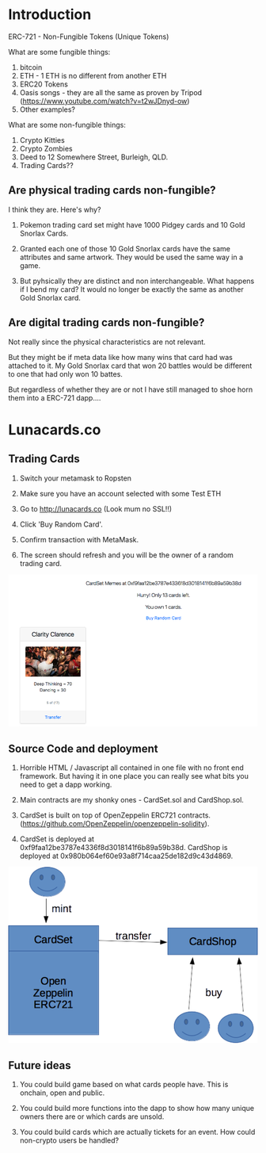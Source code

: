 # Introduction

ERC-721 - Non-Fungible Tokens (Unique Tokens)

What are some fungible things:
1) bitcoin
2) ETH - 1 ETH is no different from another ETH
3) ERC20 Tokens
4) Oasis songs - they are all the same as proven by Tripod (https://www.youtube.com/watch?v=t2wJDnyd-ow)
5) Other examples?

What are some non-fungible things:
1) Crypto Kitties
2) Crypto Zombies
3) Deed to 12 Somewhere Street, Burleigh, QLD.
4) Trading Cards??


## Are physical trading cards non-fungible?

I think they are. Here's why?

1. Pokemon trading card set might have 1000 Pidgey cards and 10 Gold Snorlax Cards.

2. Granted each one of those 10 Gold Snorlax cards have the same attributes and same artwork. They would be used the same way in a game. 

3. But pyhsically they are distinct and non interchangeable. What happens if I bend my card? It would no longer be exactly the same as another Gold Snorlax card.


## Are digital trading cards non-fungible?

Not really since the physical characteristics are not relevant.

But they might be if meta data like how many wins that card had was attached to it. My Gold Snorlax card that won 20 battles would be different to one that had only won 10 battes.

But regardless of whether they are or not I have still managed to shoe horn them into a ERC-721 dapp....

# Lunacards.co

## Trading Cards

1. Switch your metamask to Ropsten

2. Make sure you have an account selected with some Test ETH

3. Go to http://lunacards.co (Look mum no SSL!!)

4. Click 'Buy Random Card'.

5. Confirm transaction with MetaMask.

6. The screen should refresh and you will be the owner of a random trading card.

![](images/mycards.png)


## Source Code and deployment

1. Horrible HTML / Javascript all contained in one file with no front end framework. But having it in one place you can really see what bits you need to get a dapp working.

2. Main contracts are my shonky ones - CardSet.sol and CardShop.sol. 

3. CardSet is built on top of OpenZeppelin ERC721 contracts. (https://github.com/OpenZeppelin/openzeppelin-solidity).

4. CardSet is deployed at 0xf9faa12be3787e4336f8d3018141f6b89a59b38d. CardShop is deployed at 0x980b064ef60e93a8f714caa25de182d9c43d4869.

![](images/cardset_layout.png)

## Future ideas

1. You could build game based on what cards people have. This is onchain, open and public.

2. You could build more functions into the dapp to show how many unique owners there are or which cards are unsold.

3. You could build cards which are actually tickets for an event. How could non-crypto users be handled?


